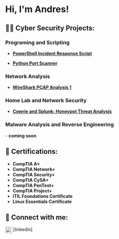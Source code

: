<h1>Hi, I'm Andres! </h1>

<h2>👨‍💻 Cyber Security Projects:</h2>

<h3>Programing and Scripting </h3>

- <b>[PowerShell Incident Response Script](https://github.com/AndresPineda-CySec/PowerShell-Incident-Response-Script)</b>

- <b>[Python Port Scanner](https://github.com/AndresPineda-CySec/Python-Port-Scanner)</b>


<h3>Network Analysis</h3>

- <b>[WireShark PCAP Analysis 1](https://github.com/AndresPineda-CySec/WireShark-PCAP-Analysis-1)</b>

<h3>Home Lab and Network Security</h3>

- <b>[Cowrie and Splunk: Honeypot Threat Analysis](https://github.com/AndresPineda-CySec/Cowrie-and-Splunk-Honeypot-Threat-Analysis)</b>

<h3>Malware Analysis and Reverse Engineering</h3>
- <b>coming soon</b>


<h2>📃 Certifications:</h2>

- <b>CompTIA A+</b>
- <b>CompTIA Network+</b>
- <b>CompTIA Security+</b>
- <b>CompTIA CySA+</b>
- <b>CompTIA PenTest+</b>
- <b>CompTIA Project+</b>
- <b>ITIL Foundations Certificate</b>
- <b>Linux Essentials Certificate</b>


<h2> 🤳 Connect with me:</h2>
<img align="left" alt="JoshMadakor | LinkedIn" width="22px" src="https://cdn.jsdelivr.net/npm/simple-icons@v3/icons/linkedin.svg" />[linkedin]

[linkedin]: www.linkedin.com/in/andres-pineda-460806353

<!--
**joshmadakor1/joshmadakor1** is a ✨ _special_ ✨ repository because its `README.md` (this file) appears on your GitHub profile.

Here are some ideas to get you started:

- 🔭 I’m currently working on ...
- 🌱 I’m currently learning ...
- 👯 I’m looking to collaborate on ...
- 🤔 I’m looking for help with ...
- 💬 Ask me about ...
- 📫 How to reach me: ...
- 😄 Pronouns: ...
- ⚡ Fun fact: ...
-->
